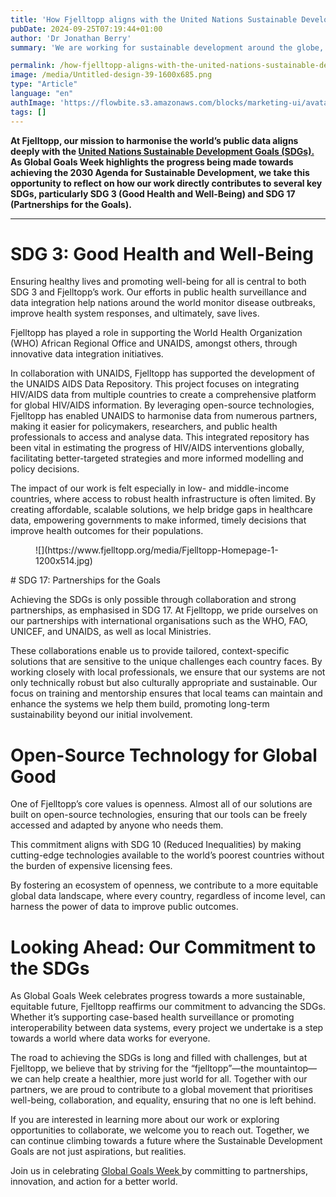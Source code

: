 ```yaml
---
title: 'How Fjelltopp aligns with the United Nations Sustainable Development Goals'
pubDate: 2024-09-25T07:19:44+01:00
author: 'Dr Jonathan Berry'
summary: 'We are working for sustainable development around the globe, especially focusing on SDG3 Health and Well being, as well as SDG17 Partnership for the goals. '

permalink: /how-fjelltopp-aligns-with-the-united-nations-sustainable-development-goals/
image: /media/Untitled-design-39-1600x685.png
type: "Article"
language: "en"
authImage: 'https://flowbite.s3.amazonaws.com/blocks/marketing-ui/avatars/bonnie-green.png'
tags: []
---
```


**At Fjelltopp, our mission to harmonise the world’s public data aligns deeply with the [United Nations Sustainable Development Goals (SDGs).](https://sdgs.un.org/goals) As Global Goals Week highlights the progress being made towards achieving the 2030 Agenda for Sustainable Development, we take this opportunity to reflect on how our work directly contributes to several key SDGs, particularly SDG 3 (Good Health and Well-Being) and SDG 17 (Partnerships for the Goals).**

---

# SDG 3: Good Health and Well-Being

Ensuring healthy lives and promoting well-being for all is central to both SDG 3 and Fjelltopp’s work. Our efforts in public health surveillance and data integration help nations around the world monitor disease outbreaks, improve health system responses, and ultimately, save lives.

Fjelltopp has played a role in supporting the World Health Organization (WHO) African Regional Office and UNAIDS, amongst others, through innovative data integration initiatives.

In collaboration with UNAIDS, Fjelltopp has supported the development of the UNAIDS AIDS Data Repository. This project focuses on integrating HIV/AIDS data from multiple countries to create a comprehensive platform for global HIV/AIDS information. By leveraging open-source technologies, Fjelltopp has enabled UNAIDS to harmonise data from numerous partners, making it easier for policymakers, researchers, and public health professionals to access and analyse data. This integrated repository has been vital in estimating the progress of HIV/AIDS interventions globally, facilitating better-targeted strategies and more informed modelling and policy decisions.

The impact of our work is felt especially in low- and middle-income countries, where access to robust health infrastructure is often limited. By creating affordable, scalable solutions, we help bridge gaps in healthcare data, empowering governments to make informed, timely decisions that improve health outcomes for their populations.

<figure class="wp-block-image size-large">![](https://www.fjelltopp.org/media/Fjelltopp-Homepage-1-1200x514.jpg)</figure><div class="wp-block-columns is-layout-flex wp-container-core-columns-is-layout-4 wp-block-columns-is-layout-flex"><div class="wp-block-column is-layout-flow wp-block-column-is-layout-flow" style="flex-basis:33.33%"></div><div class="wp-block-column is-layout-flow wp-block-column-is-layout-flow" style="flex-basis:66.66%"></div></div># SDG 17: Partnerships for the Goals

Achieving the SDGs is only possible through collaboration and strong partnerships, as emphasised in SDG 17. At Fjelltopp, we pride ourselves on our partnerships with international organisations such as the WHO, FAO, UNICEF, and UNAIDS, as well as local Ministries.

These collaborations enable us to provide tailored, context-specific solutions that are sensitive to the unique challenges each country faces. By working closely with local professionals, we ensure that our systems are not only technically robust but also culturally appropriate and sustainable. Our focus on training and mentorship ensures that local teams can maintain and enhance the systems we help them build, promoting long-term sustainability beyond our initial involvement.

# Open-Source Technology for Global Good

One of Fjelltopp’s core values is openness. Almost all of our solutions are built on open-source technologies, ensuring that our tools can be freely accessed and adapted by anyone who needs them.

This commitment aligns with SDG 10 (Reduced Inequalities) by making cutting-edge technologies available to the world’s poorest countries without the burden of expensive licensing fees.

By fostering an ecosystem of openness, we contribute to a more equitable global data landscape, where every country, regardless of income level, can harness the power of data to improve public outcomes.

# Looking Ahead: Our Commitment to the SDGs

As Global Goals Week celebrates progress towards a more sustainable, equitable future, Fjelltopp reaffirms our commitment to advancing the SDGs. Whether it’s supporting case-based health surveillance or promoting interoperability between data systems, every project we undertake is a step towards a world where data works for everyone.

The road to achieving the SDGs is long and filled with challenges, but at Fjelltopp, we believe that by striving for the “fjelltopp”—the mountaintop—we can help create a healthier, more just world for all. Together with our partners, we are proud to contribute to a global movement that prioritises well-being, collaboration, and equality, ensuring that no one is left behind.

If you are interested in learning more about our work or exploring opportunities to collaborate, we welcome you to reach out. Together, we can continue climbing towards a future where the Sustainable Development Goals are not just aspirations, but realities.

Join us in celebrating [Global Goals Week ](https://globalgoalsweek.org/)by committing to partnerships, innovation, and action for a better world.
